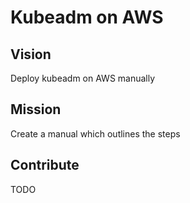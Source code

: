 # Kubeadm on AWS

## Vision

Deploy kubeadm on AWS manually

## Mission

Create a manual which outlines the steps

## Contribute

TODO